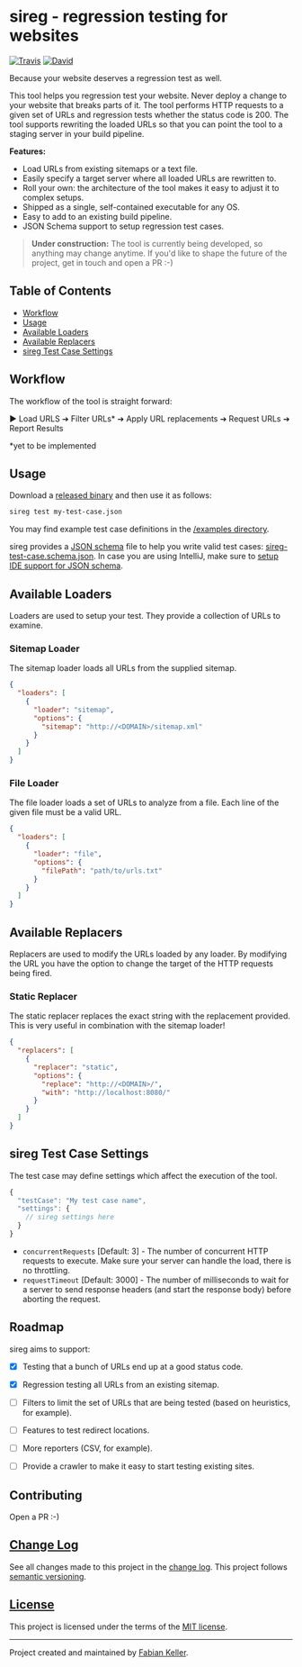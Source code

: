 # sireg - regression testing for websites

[![Travis](https://img.shields.io/travis/FaKeller/sireg.svg)](https://travis-ci.org/FaKeller/sireg)
[![David](https://img.shields.io/david/FaKeller/sireg.svg)](https://david-dm.org/FaKeller/sireg)

Because your website deserves a regression test as well.

This tool helps you regression test your website.
Never deploy a change to your website that breaks parts of it.
The tool performs HTTP requests to a given set of URLs and regression tests whether the status code is 200.
The tool supports rewriting the loaded URLs so that you can point the tool to a staging server in your build pipeline. 

**Features:**

- Load URLs from existing sitemaps or a text file.
- Easily specify a target server where all loaded URLs are rewritten to.
- Roll your own: the architecture of the tool makes it easy to adjust it to complex setups.
- Shipped as a single, self-contained executable for any OS.
- Easy to add to an existing build pipeline.
- JSON Schema support to setup regression test cases.


> **Under construction:** The tool is currently being developed, so anything may change anytime. 
> If you'd like to shape the future of the project, get in touch and open a PR :-)

## Table of Contents

- [Workflow](#workflow)
- [Usage](#usage)
- [Available Loaders](#available-loaders)
- [Available Replacers](#available-replacers)
- [sireg Test Case Settings](#sireg-test-case-settings)

## Workflow

The workflow of the tool is straight forward:

:arrow_forward: Load URLS ➔ Filter URLs* ➔ Apply URL replacements ➔ Request URLs ➔ Report Results

*yet to be implemented


## Usage

Download a [released binary](/releases) and then use it as follows:

```bash
sireg test my-test-case.json
```

You may find example test case definitions in the [/examples directory](/examples).

sireg provides a [JSON schema](http://json-schema.org/) file to help you write valid test cases: [sireg-test-case.schema.json](/sireg-test-case.schema.json).
In case you are using IntelliJ, make sure to [setup IDE support for JSON schema](https://www.jetbrains.com/help/idea/json-schema.html).


## Available Loaders

Loaders are used to setup your test.
They provide a collection of URLs to examine.

### Sitemap Loader

The sitemap loader loads all URLs from the supplied sitemap.

```json
{
  "loaders": [
    {
      "loader": "sitemap",
      "options": {
        "sitemap": "http://<DOMAIN>/sitemap.xml"
      }
    }
  ]
}
```

### File Loader

The file loader loads a set of URLs to analyze from a file.
Each line of the given file must be a valid URL.

```json
{
  "loaders": [
    {
      "loader": "file",
      "options": {
        "filePath": "path/to/urls.txt"
      }
    }
  ]
}
```


## Available Replacers

Replacers are used to modify the URLs loaded by any loader.
By modifying the URL you have the option to change the target of the HTTP requests being fired.

### Static Replacer

The static replacer replaces the exact string with the replacement provided.
This is very useful in combination with the sitemap loader!

```json
{
  "replacers": [
    {
      "replacer": "static",
      "options": {
        "replace": "http://<DOMAIN>/",
        "with": "http://localhost:8080/"
      }
    }
  ]
}
```


## sireg Test Case Settings

The test case may define settings which affect the execution of the tool.

```js
{
  "testCase": "My test case name",
  "settings": {
    // sireg settings here
  }
}
```  

- `concurrentRequests` [Default: 3] - The number of concurrent HTTP requests to execute. Make sure your server can handle the load, there is no throttling.
- `requestTimeout` [Default: 3000] - The number of milliseconds to wait for a server to send response headers (and start the response body) before aborting the request.


## Roadmap

sireg aims to support:

- [x] Testing that a bunch of URLs end up at a good status code.
- [x] Regression testing all URLs from an existing sitemap.
- [ ] Filters to limit the set of URLs that are being tested (based on heuristics, for example).
- [ ] Features to test redirect locations.
- [ ] More reporters (CSV, for example).
- [ ] Provide a crawler to make it easy to start testing existing sites.


## Contributing

Open a PR :-)


## [Change Log](CHANGELOG.md)

See all changes made to this project in the [change log](CHANGELOG.md). This project follows [semantic versioning](http://semver.org/).


## [License](LICENSE)

This project is licensed under the terms of the [MIT license](LICENSE).


---

Project created and maintained by [Fabian Keller](http://www.fabian-keller.de).
